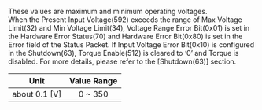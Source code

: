 These values are maximum and minimum operating voltages.  
When the Present Input Voltage(592) exceeds the range of Max Voltage Limit(32) and Min Voltage Limit(34), Voltage Range Error Bit(0x01) is set in the Hardware Error Status(70) and Hardware Error Bit(0x80) is set in the Error field of the Status Packet. If Input Voltage Error Bit(0x10) is configured in the Shutdown(63), Torque Enable(512) is cleared to ‘0’ and Torque is disabled. For more details, please refer to the [Shutdown(63)] section.

|     Unit      | Value Range |
|:-------------:|:-----------:|
| about 0.1 [V] |   0 ~ 350   |
